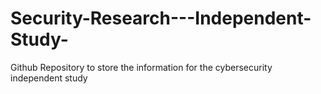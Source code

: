 # Security-Research---Independent-Study-
Github Repository to store the information for the cybersecurity independent study
